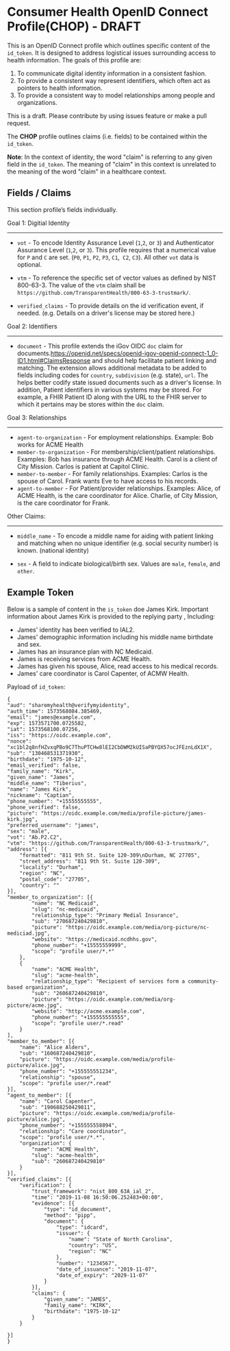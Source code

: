 # Consumer Health OpenID Connect Profile(CHOP) - DRAFT

This is an OpenID Connect profile which outlines specific content of the `id_token`. It is designed to address logistical issues surrounding access to health information. The goals of this profile are:

1. To communicate digital identity information in a consistent fashion.
2. To provide a consistent way represent identifiers, which often act as pointers to health information. 
3. To provide a consistent way to model relationships among people and organizations.

This is a draft. Please contribute by using issues feature or make a pull request.

The **CHOP** profile outlines claims (i.e. fields) to be contained within the `id_token`.


**Note**: In the context of identity, the word "claim" is referring to any given field in the `id_token`.  The meaning of "claim" in this context is unrelated to the meaning of the word "claim" in a healthcare context.

Fields / Claims
---------------

This section profile’s fields individually.


Goal 1: Digitial Identity
________________________

* `vot` - To  encode Identity Assurance Level (`1`,`2`, or `3`) and  Authenticator Assurance Level (`1`,`2`, or `3`).  This profile requires that a numerical value for `P` and `C` are set.  (`P0`, `P1`, `P2`, `P3`, `C1`,` C2`, `C3`).  All other `vot` data is optional.

* `vtm` - To reference the  specific set of vector values as defined by NIST 800-63-3.  The value of the `vtm`  claim shall be `https://github.com/TransparentHealth/800-63-3-trustmark/`.

* `verified_claims` - To provide details on the id verification event, if needed. (e.g. Details on a driver's license may be stored here.)

Goal 2: Identifiers
___________________


* `document` - This profile extends the iGov OIDC `doc` claim for documents.https://openid.net/specs/openid-igov-openid-connect-1_0-ID1.html#ClaimsResponse and should help facilitate patient linking and matching. The extension allows additional metadata to be added to fields including codes for `country`, `subdivision` (e.g. state), `url`. The helps better codify state issued documents such as a driver's license. In addition, Patient identifiers in various systems may be stored. For example, a FHIR Patient ID along with the URL to the FHIR server to which it pertains may be stores within the `doc` claim.

Goal 3: Relationships
_____________________

* `agent-to-organization` - For employment relationships. Example: Bob works for ACME Health
* `member-to-organization` - For membership/client/patient relationships. Examples: Bob has insurance through ACME Health. Carol is a client of City Mission. Carlos is patient at Capitol Clinic.  
* `member-to-member` - For family relationships. Examples: Carlos is the spouse of Carol. Frank wants Eve to have access to his records. 
* `agent-to-member` - For Patient/provider relationships. Examples:  Alice, of ACME Health, is the care coordinator for Alice.  Charlie, of City Mission, is the care coordinator for Frank. 

Other Claims:
____________

* `middle_name` - To encode a middle name for aiding with patient linking and matching when no unique identifier (e.g. social security number) is known. (national identity)

* `sex` - A field to indicate biological/birth sex.  Values are `male`, `female`, and `other`.


Example Token
-------------


Below is a sample of content in the `is_token` doe James Kirk.  Important information about James Kirk is provided to the replying party , Including:

* James' identity has been verified to IAL2.
* James' demographic information including his middle name birthdate and sex.
* James has an insurance plan with NC Medicaid.
* James is receiving services from ACME Health.
* James has given his spouse, Alice, read access to his medical records.
* James' care coordinator is Carol Capenter, of ACMW Health.


Payload of `id_token`:


    {
 	"aud": "sharemyhealth@verifymyidentity",
 	"auth_time": 1573568084.385469,
 	"email": "james@example.com",
 	"exp": 1573571700.0725582,
 	"iat": 1573568100.07256,
 	"iss": "https://oidc.example.com",
 	"nonce": "xc1bl2q8nfHZvxqPBo9C7ThuPTCHw8lEI2CbDWM2kUISaPBYQX57ocJFEznLdX1X",
 	"sub": "130468531371930",
 	"birthdate": "1975-10-12",
 	"email_verified": false,
 	"family_name": "Kirk",
 	"given_name": "James",
 	"middle_name": "Tiberius",
 	"name": "James Kirk",
 	"nickname": "Captian",
 	"phone_number": "+15555555555",
 	"phone_verified": false,
 	"picture": "https://oidc.example.com/media/profile-picture/james-kirk.jpg",
 	"preferred_username": "james",
 	"sex": "male",
 	"vot": "Ab.P2.C2",
 	"vtm": "https://github.com/TransparentHealth/800-63-3-trustmark/",
 	"address": [{
 		"formatted": "811 9th St. Suite 120-309\nDurham, NC 27705",
 		"street_address": "811 9th St. Suite 120-309",
 		"locality": "Durham",
 		"region": "NC",
 		"postal_code": "27705",
 		"country": ""
 	}],
 	"member_to_organization": [{
 			"name": "NC Medicaid",
 			"slug": "nc-medicaid",
 			"relationship_type": "Primary Medial Insurance",
 			"sub": "270687240429810",
 			"picture": "https://oidc.example.com/media/org-picture/nc-mediciad.jpg",
 			"website": "https://medicaid.ncdhhs.gov",
 			"phone_number": "+15555559999",
 			"scope": "profile user/*.*"
 		},
 		{
 			"name": "ACME Health",
 			"slug": "acme-health",
 			"relationship_type": "Recipient of services form a community-based organization",
 			"sub": "260687240429810",
 			"picture": "https://oidc.example.com/media/org-picture/acme.jpg",
 			"website": "http://acme.example.com",
 			"phone_number": "+155555555555",
 			"scope": "profile user/*.read"
 		}
 	],
 	"member_to_member": [{
 		"name": "Alice Alders",
 		"sub": "160687240429810",
 		"picture": "https://oidc.example.com/media/profile-picture/alice.jpg",
 		"phone_number": "+155555551234",
 		"relationship": "spouse",
 		"scope": "profile user/*.read"
 	}],
 	"agent_to_member": [{
 		"name": "Carol Capenter",
 		"sub": "190688250429811",
 		"picture": "https://oidc.example.com/media/profile-picture/alice.jpg",
 		"phone_number": "+155555558894",
 		"relationship": "Care coordinator",
 		"scope": "profile user/*.*",
 		"organization": {
 			"name": "ACME Health",
 			"slug": "acme-health",
 			"sub": "260687240429810"
 		}
 	}],
 	"verified_claims": [{
 		"verification": {
 			"trust_framework": "nist_800_63A_ial_2",
 			"time": "2019-11-08 16:50:06.252483+00:00",
 			"evidence": [{
 				"type": "id_document",
 				"method": "pipp",
 				"document": {
 					"type": "idcard",
 					"issuer": {
 						"name": "State of North Carolina",
 						"country": "US",
 						"region": "NC"
 					},
 					"number": "1234567",
 					"date_of_issuance": "2019-11-07",
 					"date_of_expiry": "2029-11-07"
 				}
 			}],
 			"claims": {
 				"given_name": "JAMES",
 				"family_name": "KIRK",
 				"birthdate": "1975-10-12"
 			}
 		}

 	}]
    }
